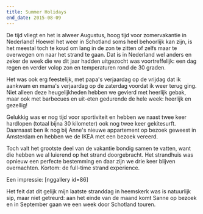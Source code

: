 ```yaml
---
title: Summer Holidays
end_date: 2015-08-09
---
```

De tijd vliegt en het is alweer Augustus, hoog tijd voor zomervakantie in Nederland! Hoewel het weer in Schotland soms heel behoorlijk kan zijn, is het meestal toch te koud om lang in de zon te zitten of zelfs maar te overwegen om naar het strand te gaan. Dat is in Nederland wel anders en zeker de week die we dit jaar hadden uitgezocht was voortreffelijk: een dag regen en verder volop zon en temperaturen rond de 30 graden.

Het was ook erg feestelijk, met papa's verjaardag op de vrijdag dat ik aankwam en mama's verjaardag op de zaterdag voordat ik weer terug ging. Niet alleen deze heugelijkheden hebben we gevierd met heerlijk gebak, maar ook met barbecues en uit-eten gedurende de hele week: heerlijk en gezellig!

Gelukkig was er nog tijd voor sportiviteit en hebben we naast twee keer hardlopen (totaal bijna 30 kilometer) ook nog twee keer gekitesurft. Daarnaast ben ik nog bij Anne's nieuwe appartement op bezoek geweest in Amsterdam en hebben we de IKEA met een bezoek vereerd.

Toch valt het grootste deel van de vakantie bondig samen te vatten, want die hebben we al luierend op het strand doorgebracht. Het strandhuis was opnieuw een perfecte bestemming en daar zijn we drie keer blijven overnachten. Kortom: de full-time strand experience.

Een impressie:
[nggallery id=86]

Het feit dat dit gelijk mijn laatste stranddag in heemskerk was is natuurlijk sip, maar niet getreurd: aan het einde van de maand komt Sanne op bezoek en in September gaan we een week door Schotland touren.